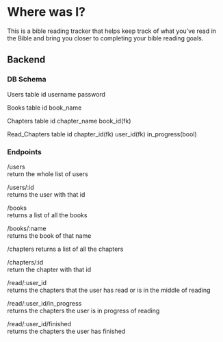 # Where was I?

This is a bible reading tracker that helps keep track of what you've read in the Bible and bring you closer to completing your bible reading goals.

## Backend

### DB Schema
Users table
id
username
password

Books table
id
book_name


Chapters table
id
chapter_name
book_id(fk)

Read_Chapters table
id
chapter_id(fk)
user_id(fk)
in_progress(bool)

### Endpoints
/users  
return the whole list of users

/users/:id  
returns the user with that id

/books  
returns a list of all the books

/books/:name  
returns the book of that name

/chapters 
returns a list of all the chapters

/chapters/:id  
return the chapter with that id

/read/:user_id  
returns the chapters that the user has read or is in the middle of reading

/read/:user_id/in_progress  
returns the chapters the user is in progress of reading

/read/:user_id/finished  
returns the chapters the user has finished